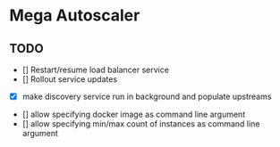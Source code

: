 # Mega Autoscaler

## TODO

- [] Restart/resume load balancer service
- [] Rollout service updates
- [X] make discovery service run in background and populate upstreams
- [] allow specifying docker image as command line argument
- [] allow specifying min/max count of instances as command line argument
